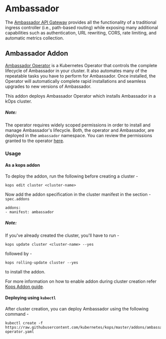 # Ambassador

The [Ambassador API Gateway](https://getambassador.io/) provides all the functionality of a traditional ingress
controller (i.e., path-based routing) while exposing many additional capabilities such as authentication, URL rewriting,
CORS, rate limiting, and automatic metrics collection.

## Ambassador Addon

[Ambassador Operator](https://github.com/datawire/ambassador-operator) is a Kubernetes Operator that controls the
complete lifecycle of Ambassador in your cluster. It also automates many of the repeatable tasks you have to perform for
Ambassador. Once installed, the Operator will automatically complete rapid installations and seamless upgrades to new
versions of Ambassador.

This addon deploys Ambassador Operator which installs Ambassador in a kOps cluster.

##### Note:
The operator requires widely scoped permissions in order to install and manage Ambassador's lifecycle. Both, the
operator and Ambassador, are deployed in the `ambassador` namespace. You can review the permissions granted to the
operator [here](https://github.com/kubernetes/kops/blob/master/addons/ambassador/ambassador-operator.yaml).

### Usage

#### As a kops addon

To deploy the addon, run the following before creating a cluster -
```console
kops edit cluster <cluster-name>
```

Now add the addon specification in the cluster manifest in the section - `spec.addons`

```
addons:
- manifest: ambassador
```

##### Note:

If you've already created the cluster, you'll have to run -
```console
kops update cluster <cluster-name> --yes
```
followed by -
```console
kops rolling-update cluster --yes
```
to install the addon.

For more information on how to enable addon during cluster creation refer [Kops Addon guide](https://github.com/kubernetes/kops/blob/master/docs/operations/addons.md#installing-kubernetes-addons).

#### Deploying using `kubectl`

After cluster creation, you can deploy Ambassador using the following command -

```console
kubectl create -f https://raw.githubusercontent.com/kubernetes/kops/master/addons/ambassador/ambassador-operator.yaml
```
